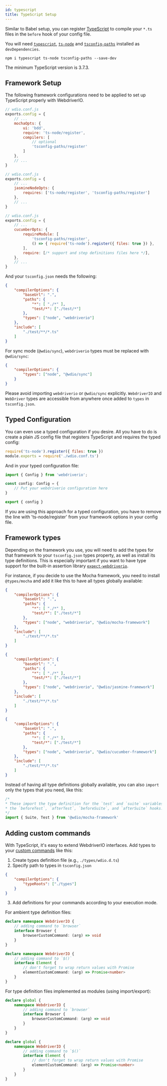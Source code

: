 ```yaml
---
id: typescript
title: TypeScript Setup
---
```


Similar to Babel setup, you can register [TypeScript](http://www.typescriptlang.org) to compile your `*.ts` files in the `before` hook of your config file.

You will need [`typescript`](https://github.com/microsoft/TypeScript), [`ts-node`](https://github.com/TypeStrong/ts-node) and [`tsconfig-paths`](https://github.com/dividab/tsconfig-paths) installed as `devDependencies`.

```
npm i typescript ts-node tsconfig-paths --save-dev
```

The minimum TypeScript version is 3.7.3.

## Framework Setup

The following framework configurations need to be applied to set up TypeScript properly with WebdriverIO.

<!--DOCUSAURUS_CODE_TABS-->
<!--Mocha-->
```js
// wdio.conf.js
exports.config = {
    // ...
    mochaOpts: {
        ui: 'bdd',
        require: 'ts-node/register',
        compilers: [
            // optional
            'tsconfig-paths/register'
        ]
    },
    // ...
}
```
<!--Jasmine-->
```js
// wdio.conf.js
exports.config = {
    // ...
    jasmineNodeOpts: {
        requires: ['ts-node/register', 'tsconfig-paths/register']
    },
    // ...
}
```
<!--Cucumber-->
```js
// wdio.conf.js
exports.config = {
    // ...
    cucumberOpts: {
        requireModule: [
            'tsconfig-paths/register',
            () => { require('ts-node').register({ files: true }) },
        ],
        require: [/* support and step definitions files here */],
    },
    // ...
}
```
<!--END_DOCUSAURUS_CODE_TABS-->

And your `tsconfig.json` needs the following:

```json
{
    "compilerOptions": {
        "baseUrl": ".",
        "paths": {
            "*": [ "./*" ],
            "test/*": ["./test/*"]
        },
        "types": ["node", "webdriverio"]
    },
    "include": [
        "./test/**/*.ts"
    ]
}
```

For sync mode (`@wdio/sync`), `webdriverio` types must be replaced with `@wdio/sync`:

```json
{
    "compilerOptions": {
        "types": ["node", "@wdio/sync"]
    }
}
```

Please avoid importing `webdriverio` or `@wdio/sync` explicitly.
`WebdriverIO` and `WebDriver` types are accessible from anywhere once added to `types` in `tsconfig.json`.

## Typed Configuration

You can even use a typed configuration if you desire.
All you have to do is create a plain JS config file that registers TypeScript and requires the typed config:

```javascript
require('ts-node').register({ files: true })
module.exports = require('./wdio.conf.ts')
```

And in your typed configuration file:

```typescript
import { Config } from 'webdriverio';

const config: Config = {
    // Put your webdriverio configuration here
}

export { config }
```

If you are using this approach for a typed configuration, you have to remove the line with 'ts-node/register' from your framework options in your config file.

## Framework types

Depending on the framework you use, you will need to add the types for that framework to your `tsconfig.json` types property, as well as install its type definitions. This is especially important if you want to have type support for the built-in assertion library [`expect-webdriverio`](https://www.npmjs.com/package/expect-webdriverio).

For instance, if you decide to use the Mocha framework, you need to install `@types/mocha` and add it like this to have all types globally available:

<!--DOCUSAURUS_CODE_TABS-->
<!--Mocha-->
```json
{
    "compilerOptions": {
        "baseUrl": ".",
        "paths": {
            "*": [ "./*" ],
            "test/*": ["./test/*"]
        },
        "types": ["node", "webdriverio", "@wdio/mocha-framework"]
    },
    "include": [
        "./test/**/*.ts"
    ]
}
```
<!--Jasmine-->
```json
{
    "compilerOptions": {
        "baseUrl": ".",
        "paths": {
            "*": [ "./*" ],
            "test/*": ["./test/*"]
        },
        "types": ["node", "webdriverio", "@wdio/jasmine-framework"]
    },
    "include": [
        "./test/**/*.ts"
    ]
}
```
<!--Cucumber-->
```json
{
    "compilerOptions": {
        "baseUrl": ".",
        "paths": {
            "*": [ "./*" ],
            "test/*": ["./test/*"]
        },
        "types": ["node", "webdriverio", "@wdio/cucumber-framework"]
    },
    "include": [
        "./test/**/*.ts"
    ]
}
```
<!--END_DOCUSAURUS_CODE_TABS-->

Instead of having all type definitions globally available, you can also `import` only the types that you need, like this:

```typescript
/*
* These import the type definition for the `test` and `suite` variables that are available in
* the `beforeTest`, `afterTest`, `beforeSuite`, and `afterSuite` hooks.
*/
import { Suite, Test } from '@wdio/mocha-framework'
```

## Adding custom commands

With TypeScript, it's easy to extend WebdriverIO interfaces. Add types to your [custom commands](CustomCommands.md) like this:

1. Create types definition file (e.g., `./types/wdio.d.ts`)
2. Specify path to types in `tsconfig.json`

```json
{
    "compilerOptions": {
        "typeRoots": ["./types"]
    }
}
```

3. Add definitions for your commands according to your execution mode.

For ambient type definition files:

<!--DOCUSAURUS_CODE_TABS-->
<!--Sync Mode-->
```typescript
declare namespace WebdriverIO {
    // adding command to `browser`
    interface Browser {
        browserCustomCommand: (arg) => void
    }
}
```
<!--Async Mode-->
```typescript
declare namespace WebdriverIO {
    // adding command to `$()`
    interface Element {
        // don't forget to wrap return values with Promise
        elementCustomCommand: (arg) => Promise<number>
    }
}
```
<!--END_DOCUSAURUS_CODE_TABS-->

For type definition files implemented as modules (using import/export):

<!--DOCUSAURUS_CODE_TABS-->
<!--Sync Mode-->
```typescript
declare global {
    namespace WebdriverIO {
		// adding command to `browser`
		interface Browser {
			browserCustomCommand: (arg) => void
		}
	}
}
```
<!--Async Mode-->
```typescript
declare global {
    namespace WebdriverIO {
		// adding command to `$()`
		interface Element {
			// don't forget to wrap return values with Promise
			elementCustomCommand: (arg) => Promise<number>
		}
	}
}
```
<!--END_DOCUSAURUS_CODE_TABS-->

